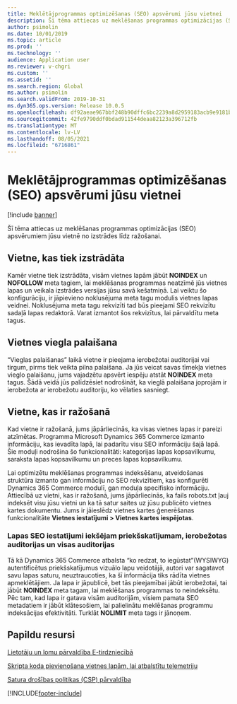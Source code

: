 ```yaml
---
title: Meklētājprogrammas optimizēšanas (SEO) apsvērumi jūsu vietnei
description: Šī tēma attiecas uz meklēšanas programmas optimizācijas (SEO) apsvērumiem jūsu vietnē no izstrādes līdz ražošanai.
author: psimolin
ms.date: 10/01/2019
ms.topic: article
ms.prod: ''
ms.technology: ''
audience: Application user
ms.reviewer: v-chgri
ms.custom: ''
ms.assetid: ''
ms.search.region: Global
ms.author: psimolin
ms.search.validFrom: 2019-10-31
ms.dyn365.ops.version: Release 10.0.5
ms.openlocfilehash: df92aeae967bbf248b90dffc6bc2239a8d2959183acb9e9181bc344b9e3eff8d
ms.sourcegitcommit: 42fe9790ddf0bdad911544deaa82123a396712fb
ms.translationtype: MT
ms.contentlocale: lv-LV
ms.lasthandoff: 08/05/2021
ms.locfileid: "6716861"
---
```

# <a name="search-engine-optimization-seo-considerations-for-your-site"></a>Meklētājprogrammas optimizēšanas (SEO) apsvērumi jūsu vietnei


[!include [banner](includes/banner.md)]

Šī tēma attiecas uz meklēšanas programmas optimizācijas (SEO) apsvērumiem jūsu vietnē no izstrādes līdz ražošanai.

## <a name="a-site-that-is-under-development"></a>Vietne, kas tiek izstrādāta

Kamēr vietne tiek izstrādāta, visām vietnes lapām jābūt **NOINDEX** un **NOFOLLOW** meta tagiem, lai meklēšanas programmas neatzīmē jūs vietnes lapas un veikala izstrādes versijas jūsu savā kešatmiņā. Lai veiktu šo konfigurāciju, ir jāpievieno noklusējuma meta tagu modulis vietnes lapas veidnei. Noklusējuma meta tagu rekvizīti tad būs pieejami SEO rekvizītu sadaļā lapas redaktorā. Varat izmantot šos rekvizītus, lai pārvaldītu meta tagus.

## <a name="soft-launch-of-a-site"></a>Vietnes viegla palaišana

“Vieglas palaišanas” laikā vietne ir pieejama ierobežotai auditorijai vai tirgum, pirms tiek veikta pilna palaišana. Ja jūs veicat savas tīmekļa vietnes vieglo palaišanu, jums vajadzētu apsvērt iespēju atstāt **NOINDEX** meta tagus. Šādā veidā jūs palīdzēsiet nodrošināt, ka vieglā palaišana joprojām ir ierobežota ar ierobežotu auditoriju, ko vēlaties sasniegt.

## <a name="a-site-that-is-in-production"></a>Vietne, kas ir ražošanā

Kad vietne ir ražošanā, jums jāpārliecinās, ka visas vietnes lapas ir pareizi atzīmētas. Programma Microsoft Dynamics 365 Commerce izmanto informāciju, kas ievadīta lapā, lai padarītu visu SEO informāciju šajā lapā. Šie moduļi nodrošina šo funkcionalitāti: kategorijas lapas kopsavilkumu, saraksta lapas kopsavilkumu un preces lapas kopsavilkumu.

Lai optimizētu meklēšanas programmas indeksēšanu, atveidošanas struktūra izmanto gan informāciju no SEO rekvizītiem, kas konfigurēti Dynamics 365 Commerce modulī, gan moduļa specifisko informāciju. Attiecībā uz vietni, kas ir ražošanā, jums jāpārliecinās, ka fails robots.txt ļauj indeksēt visu jūsu vietni un ka tā satur saites uz jūsu publicēto vietnes kartes dokumentu. Jums ir jāieslēdz vietnes kartes ģenerēšanas funkcionalitāte **Vietnes iestatījumi \> Vietnes kartes iespējotas**.

### <a name="page-seo-settings-for-internal-preview-limited-audiences-and-all-audiences"></a>Lapas SEO iestatījumi iekšējam priekšskatījumam, ierobežotas auditorijas un visas auditorijas

Tā kā Dynamics 365 Commerce atbalsta “ko redzat, to iegūstat”(WYSIWYG) autentificētus priekšskatījumus vizuālo lapu veidotājā, autori var sagatavot savu lapas saturu, neuztraucoties, ka šī informācija tiks rādīta vietnes apmeklētājiem. Ja lapa ir jāpublicē, bet tās pieejamībai jābūt ierobežotai, tai jābūt **NOINDEX** meta tagam, lai meklēšanas programmas to neindeksētu. Pēc tam, kad lapa ir gatava visām auditorijām, visiem pamata SEO metadatiem ir jābūt klātesošiem, lai palielinātu meklēšanas programmu indeksācijas efektivitāti. Turklāt **NOLIMIT** meta tags ir jānoņem.

## <a name="additional-resources"></a>Papildu resursi

[Lietotāju un lomu pārvaldība E-tirdzniecībā](manage-ecommerce-users-roles.md)

[Skripta koda pievienošana vietnes lapām, lai atbalstītu telemetriju](add-telemetry.md)

[Satura drošības politikas (CSP) pārvaldība](manage-csp.md)


[!INCLUDE[footer-include](../includes/footer-banner.md)]
